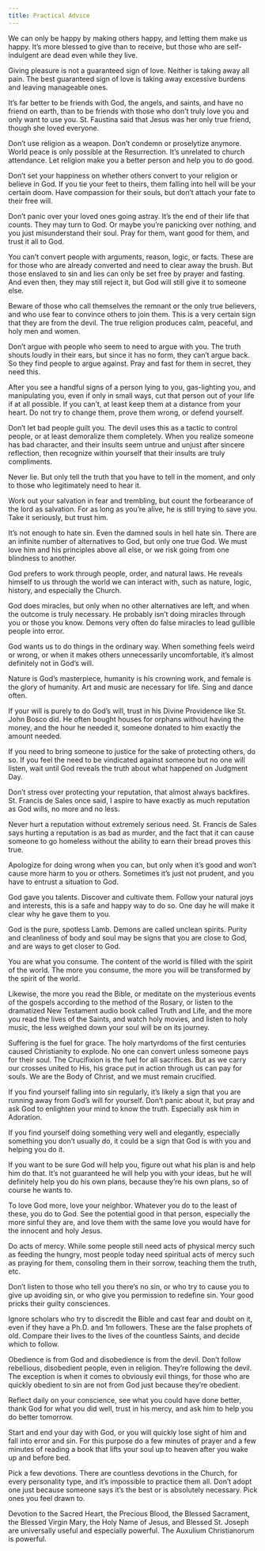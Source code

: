 ```yaml
---
title: Practical Advice
---
```



We can only be happy by making others happy, and letting them make us happy. It’s more blessed to give than to receive, but those who are self-indulgent are dead even while they live.

Giving pleasure is not a guaranteed sign of love. Neither is taking away all pain. The best guaranteed sign of love is taking away excessive burdens and leaving manageable ones.

It’s far better to be friends with God, the angels, and saints, and have no friend on earth, than to be friends with those who don’t truly love you and only want to use you. St. Faustina said that Jesus was her only true friend, though she loved everyone.

Don’t use religion as a weapon. Don’t condemn or proselytize anymore. World peace is only possible at the Resurrection. It’s unrelated to church attendance. Let religion make you a better person and help you to do good.

Don’t set your happiness on whether others convert to your religion or believe in God. If you tie your feet to theirs, them falling into hell will be your certain doom. Have compassion for their souls, but don’t attach your fate to their free will.

Don’t panic over your loved ones going astray. It’s the end of their life that counts. They may turn to God. Or maybe you’re panicking over nothing, and you just misunderstand their soul. Pray for them, want good for them, and trust it all to God.

You can’t convert people with arguments, reason, logic, or facts. These are for those who are already converted and need to clear away the brush. But those enslaved to sin and lies can only be set free by prayer and fasting. And even then, they may still reject it, but God will still give it to someone else.

Beware of those who call themselves the remnant or the only true believers, and who use fear to convince others to join them. This is a very certain sign that they are from the devil. The true religion produces calm, peaceful, and holy men and women.

Don’t argue with people who seem to need to argue with you. The truth shouts loudly in their ears, but since it has no form, they can’t argue back. So they find people to argue against. Pray and fast for them in secret, they need this.

After you see a handful signs of a person lying to you, gas-lighting you, and manipulating you, even if only in small ways, cut that person out of your life if at all possible. If you can’t, at least keep them at a distance from your heart. Do not try to change them, prove them wrong, or defend yourself.

Don’t let bad people guilt you. The devil uses this as a tactic to control people, or at least demoralize them completely. When you realize someone has bad character, and their insults seem untrue and unjust after sincere reflection, then recognize within yourself that their insults are truly compliments.

Never lie. But only tell the truth that you have to tell in the moment, and only to those who legitimately need to hear it.

Work out your salvation in fear and trembling, but count the forbearance of the lord as salvation. For as long as you’re alive, he is still trying to save you. Take it seriously, but trust him.

It’s not enough to hate sin. Even the damned souls in hell hate sin. There are an infinite number of alternatives to God, but only one true God. We must love him and his principles above all else, or we risk going from one blindness to another.

God prefers to work through people, order, and natural laws. He reveals himself to us through the world we can interact with, such as nature, logic, history, and especially the Church.

God does miracles, but only when no other alternatives are left, and when the outcome is truly necessary. He probably isn’t doing miracles through you or those you know. Demons very often do false miracles to lead gullible people into error.

God wants us to do things in the ordinary way. When something feels weird or wrong, or when it makes others unnecessarily uncomfortable, it’s almost definitely not in God’s will.

Nature is God’s masterpiece, humanity is his crowning work, and female is the glory of humanity. Art and music are necessary for life. Sing and dance often.

If your will is purely to do God’s will, trust in his Divine Providence like St. John Bosco did. He often bought houses for orphans without having the money, and the hour he needed it, someone donated to him exactly the amount needed.

If you need to bring someone to justice for the sake of protecting others, do so. If you feel the need to be vindicated against someone but no one will listen, wait until God reveals the truth about what happened on Judgment Day.

Don’t stress over protecting your reputation, that almost always backfires. St. Francis de Sales once said, I aspire to have exactly as much reputation as God wills, no more and no less.

Never hurt a reputation without extremely serious need. St. Francis de Sales says hurting a reputation is as bad as murder, and the fact that it can cause someone to go homeless without the ability to earn their bread proves this true.

Apologize for doing wrong when you can, but only when it’s good and won’t cause more harm to you or others. Sometimes it’s just not prudent, and you have to entrust a situation to God.

God gave you talents. Discover and cultivate them. Follow your natural joys and interests, this is a safe and happy way to do so. One day he will make it clear why he gave them to you.

God is the pure, spotless Lamb. Demons are called unclean spirits. Purity and cleanliness of body and soul may be signs that you are close to God, and are ways to get closer to God.

You are what you consume. The content of the world is filled with the spirit of the world. The more you consume, the more you will be transformed by the spirit of the world.

Likewise, the more you read the Bible, or meditate on the mysterious events of the gospels according to the method of the Rosary, or listen to the dramatized New Testament audio book called Truth and Life, and the more you read the lives of the Saints, and watch holy movies, and listen to holy music, the less weighed down your soul will be on its journey.

Suffering is the fuel for grace. The holy martyrdoms of the first centuries caused Christianity to explode. No one can convert unless someone pays for their soul. The Crucifixion is the fuel for all sacrifices. But as we carry our crosses united to His, his grace put in action through us can pay for souls. We are the Body of Christ, and we must remain crucified.

If you find yourself falling into sin regularly, it’s likely a sign that you are running away from God’s will for yourself. Don’t panic about it, but pray and ask God to enlighten your mind to know the truth. Especially ask him in Adoration.

If you find yourself doing something very well and elegantly, especially something you don’t usually do, it could be a sign that God is with you and helping you do it.

If you want to be sure God will help you, figure out what his plan is and help him do that. It’s not guaranteed he will help you with your ideas, but he will definitely help you do his own plans, because they’re his own plans, so of course he wants to.

To love God more, love your neighbor. Whatever you do to the least of these, you do to God. See the potential good in that person, especially the more sinful they are, and love them with the same love you would have for the innocent and holy Jesus.

Do acts of mercy. While some people still need acts of physical mercy such as feeding the hungry, most people today need spiritual acts of mercy such as praying for them, consoling them in their sorrow, teaching them the truth, etc.

Don’t listen to those who tell you there’s no sin, or who try to cause you to give up avoiding sin, or who give you permission to redefine sin. Your good pricks their guilty consciences.

Ignore scholars who try to discredit the Bible and cast fear and doubt on it, even if they have a Ph.D. and 1m followers. These are the false prophets of old. Compare their lives to the lives of the countless Saints, and decide which to follow.

Obedience is from God and disobedience is from the devil. Don’t follow rebellious, disobedient people, even in religion. They’re following the devil. The exception is when it comes to obviously evil things, for those who are quickly obedient to sin are not from God just because they’re obedient.

Reflect daily on your conscience, see what you could have done better, thank God for what you did well, trust in his mercy, and ask him to help you do better tomorrow.

Start and end your day with God, or you will quickly lose sight of him and fall into error and sin. For this purpose do a few minutes of prayer and a few minutes of reading a book that lifts your soul up to heaven after you wake up and before bed.

Pick a few devotions. There are countless devotions in the Church, for every personality type, and it’s impossible to practice them all. Don’t adopt one just because someone says it’s the best or is absolutely necessary. Pick ones you feel drawn to.

Devotion to the Sacred Heart, the Precious Blood, the Blessed Sacrament, the Blessed Virgin Mary, the Holy Name of Jesus, and Blessed St. Joseph are universally useful and especially powerful. The Auxulium Christianorum is powerful.
